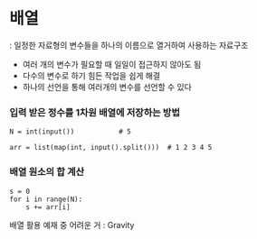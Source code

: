 # 배열 

: 일정한 자료형의 변수들을 하나의 이름으로 열거하여 사용하는 자료구조

- 여러 개의 변수가 필요할 때 일일이 접근하지 않아도 됨
- 다수의 변수로 하기 힘든 작업을 쉽게 해결
- 하나의 선언을 통해 여러개의 변수를 선언할 수 있다

### 입력 받은 정수를 1차원 배열에 저장하는 방법
    
    N = int(input())           # 5

    arr = list(map(int, input().split()))  # 1 2 3 4 5


### 배열 원소의 합 계산

    s = 0
    for i in range(N):
        s += arr[i]

배열 활용 예재 중 어려운 거 : Gravity

